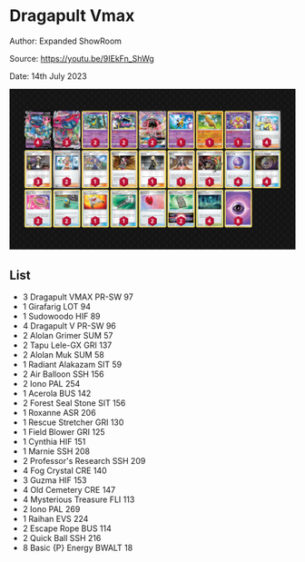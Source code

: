 # Dragapult Vmax

Author: Expanded ShowRoom

Source: <https://youtu.be/9IEkFn_ShWg>

Date: 14th July 2023

![decklist](../../images/PAL/Dragapult%20Vmax/1-%20Dragapult%20Vmax.png)

## List

* 3 Dragapult VMAX PR-SW 97
* 1 Girafarig LOT 94
* 1 Sudowoodo HIF 89
* 4 Dragapult V PR-SW 96
* 2 Alolan Grimer SUM 57
* 2 Tapu Lele-GX GRI 137
* 2 Alolan Muk SUM 58
* 1 Radiant Alakazam SIT 59
* 2 Air Balloon SSH 156
* 2 Iono PAL 254
* 1 Acerola BUS 142
* 2 Forest Seal Stone SIT 156
* 1 Roxanne ASR 206
* 1 Rescue Stretcher GRI 130
* 1 Field Blower GRI 125
* 1 Cynthia HIF 151
* 1 Marnie SSH 208
* 2 Professor's Research SSH 209
* 4 Fog Crystal CRE 140
* 3 Guzma HIF 153
* 4 Old Cemetery CRE 147
* 4 Mysterious Treasure FLI 113
* 2 Iono PAL 269
* 1 Raihan EVS 224
* 2 Escape Rope BUS 114
* 2 Quick Ball SSH 216
* 8 Basic {P} Energy BWALT 18
